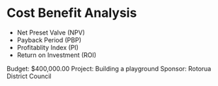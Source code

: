 # Cost Benefit Analysis

- Net Preset Valve (NPV)
- Payback Period (PBP)
- Profitablity Index (PI)
- Return on Investment (ROI)

Budget: $400,000.00
Project: Building a playground
Sponsor: Rotorua District Council
